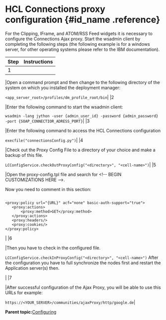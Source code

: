 # HCL Connections proxy configuration {#id_name .reference}

For the Clipping, IFrame, and ATOM/RSS Feed widgets it is necessary to configure the Connections Ajax proxy. Start the wsadmin client by completing the following steps \(the following example is for a windows server, for other operating systems please refer to the IBM documentation\).

|Step|Instructions|
|----|------------|
|1

|Open a command prompt and then change to the following directory of the system on which you installed the deployment manager:

 `<app_server_root>/profiles/dm_profile_root/bin`|
|2

|Enter the following command to start the wsadmin client:

 `wsadmin -lang jython -user {admin_user_id} -password {admin_password} -port {SOAP_CONNECTIOR_ADRESS_PORT}`|
|3

|Enter the following command to access the HCL Connections configuration

 `execfile("connectionsConfig.py")`|
|4

|Check out the Proxy Config File to a directory of your choice and make a backup of this file.

 `LCConfigService.checkOutProxyConfig("<directory>", "<cell-name>")`|
|5

|Open the proxy-config.tpl file and search for <!-- BEGIN CUSTOMIZATIONS HERE --\>.

 Now you need to comment in this section:

 ```

<proxy:policy url="{URL}" acf="none" basic-auth-support="true">
	<proxy:actions>
		<proxy:method>GET</proxy:method>
	</proxy:actions>
	<proxy:headers/>
	<proxy:cookies/>
</proxy:policy>

```

|
|6

|Then you have to check in the configured file.

 `LCConfigService.checkInProxyConfig("<directory>", "<cell-name>")` After the configuration you have to full synchronize the nodes first and restart the Application server\(s\) then.

|
|7

|After successful configuration of the Ajax Proxy, you will be able to use this URLs for example:

 `https://<YOUR_SERVER>/communities/ajaxProxy/http/google.de`|

**Parent topic:**[Configuring](../../connectors/icec/cec-inst-configuring.md)

